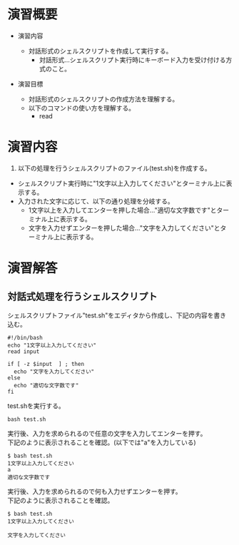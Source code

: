 # 演習概要
- 演習内容
  - 対話形式のシェルスクリプトを作成して実行する。
    - 対話形式…シェルスクリプト実行時にキーボード入力を受け付ける方式のこと。

- 演習目標
  - 対話形式のシェルスクリプトの作成方法を理解する。
  - 以下のコマンドの使い方を理解する。
    - read

# 演習内容

1) 以下の処理を行うシェルスクリプトのファイル(test.sh)を作成する。  
  - シェルスクリプト実行時に"1文字以上入力してください"とターミナル上に表示する。
  - 入力された文字に応じて、以下の通り処理を分岐する。
    - 1文字以上を入力してエンターを押した場合…"適切な文字数です"とターミナル上に表示する。
    - 文字を入力せずエンターを押した場合…"文字を入力してください"とターミナル上に表示する。


# 演習解答  
## 対話式処理を行うシェルスクリプト  
シェルスクリプトファイル"test.sh"をエディタから作成し、下記の内容を書き込む。  

```
#!/bin/bash
echo "1文字以上入力してください"
read input

if [ -z $input  ] ; then
  echo "文字を入力してください"
else
  echo "適切な文字数です"
fi
```

test.shを実行する。  

`bash test.sh`

実行後、入力を求められるので任意の文字を入力してエンターを押す。  
下記のように表示されることを確認。(以下では"a"を入力している)  

```
$ bash test.sh
1文字以上入力してください
a
適切な文字数です
```

実行後、入力を求められるので何も入力せずエンターを押す。  
下記のように表示されることを確認。  

```
$ bash test.sh
1文字以上入力してください

文字を入力してください
```
